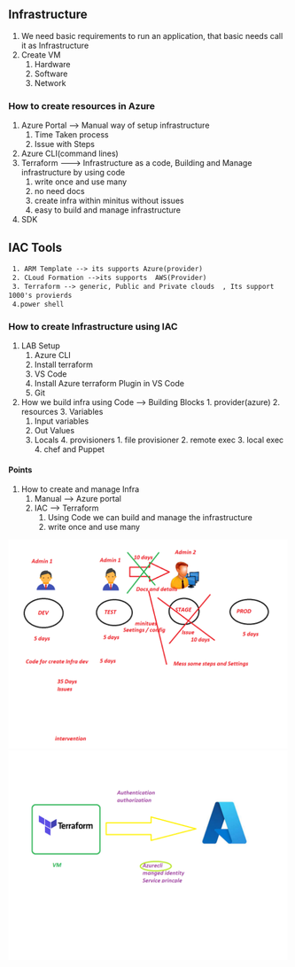 ## Infrastructure 
   1. We need basic requirements to run an application, that basic needs call it as Infrastructure 
   2. Create VM 
       1. Hardware
       2. Software
       3. Network
### How to create resources in Azure 
  1. Azure Portal --> Manual way of setup infrastructure   
      1. Time Taken process
      2. Issue with Steps
  2. Azure CLI(command lines) 
  3. Terraform   ---> Infrastructure as a code, Building and Manage infrastructure by using code  
     1. write once and use many 
     2. no need docs
     3. create infra within minitus without issues 
     4. easy to build and manage infrastructure 
  4. SDK 


  ## IAC Tools 
     1. ARM Template --> its supports Azure(provider) 
     2. CLoud Formation -->its supports  AWS(Provider)
     3. Terraform --> generic, Public and Private clouds  , Its support 1000's provierds 
     4.power shell


### How to create Infrastructure using IAC 
   1. LAB Setup  
      1. Azure CLI 
      2. Install terraform 
      3. VS Code 
      4. Install Azure terraform Plugin in VS Code
      5. Git 
   2. How we build infra using Code --> Building Blocks 
     1. provider(azure)
     2. resources 
     3. Variables
         1. Input variables
         2. Out Values
         3. Locals 
     4. provisioners
          1. file provisioner
          2. remote exec
          3. local exec
          4. chef and Puppet 


#### Points 
   1. How to create and manage Infra 
      1. Manual --> Azure portal 
      2. IAC  --> Terraform  
         1. Using Code we can build and manage the infrastructure 
         2. write once and use many

![infra](Images/infra.png) 
![Infra1](Images/Authentication.png)
   
  
